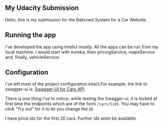 ## My Udacity Submission

Hello, this is my submission for the Bakcned System for a Car Website.

## Running the app

I've developed the app using IntelliJ mostly. All the apps can be run from my local machine. I would start with eureka, then pricingService, mapsService and, finally, vehicleService.

## Configuration

I've left most of the project configuration intact.For example, the link to swagger-ui is: [Swagger-UI for Cars API](http://localhost:8080/swagger-ui/index.html#/).

There is one thing I've to notice, while testing the Swagger-ui, it is locked at first time the endpoints which are of the form `/cars/{id}`. You may have to click "Try out" for it to let you change the id. 

I have price ids for the first 20 cars. Further ids wont be available.
   